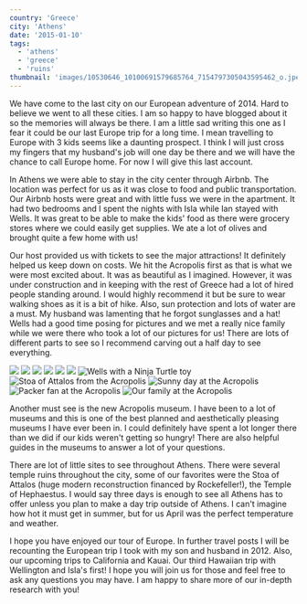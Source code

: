 ```yaml
---
country: 'Greece'
city: 'Athens'
date: '2015-01-10'
tags:
  - 'athens'
  - 'greece'
  - 'ruins'
thumbnail: 'images/10530646_10100691579685764_7154797305043595462_o.jpeg'
---
```


We have come to the last city on our European adventure of 2014. Hard to believe we went to all these cities. I am so happy to have blogged about it so the memories will always be there. I am a little sad writing this one as I fear it could be our last Europe trip for a long time. I mean travelling to Europe with 3 kids seems like a daunting prospect. I think I will just cross my fingers that my husband's job will one day be there and we will have the chance to call Europe home. For now I will give this last account.

In Athens we were able to stay in the city center through Airbnb. The location was perfect for us as it was close to food and public transportation. Our Airbnb hosts were great and with little fuss we were in the apartment. It had two bedrooms and I spent the nights with Isla while Ian stayed with Wells. It was great to be able to make the kids' food as there were grocery stores where we could easily get supplies. We ate a lot of olives and brought quite a few home with us!

Our host provided us with tickets to see the major attractions! It definitely helped us keep down on costs. We hit the Acropolis first as that is what we were most excited about. It was as beautiful as I imagined. However, it was under construction and in keeping with the rest of Greece had a lot of hired people standing around. I would highly recommend it but be sure to wear walking shoes as it is a bit of hike. Also, sun protection and lots of water are a must. My husband was lamenting that he forgot sunglasses and a hat! Wells had a good time posing for pictures and we met a really nice family while we were there who took a lot of our pictures for us! There are lots of different parts to see so I recommend carving out a half day to see everything.

![](images/10604680_10100691581502124_2884684932821611773_o.jpeg)
![](images/10623402_10100691583508104_8374925554468561995_o.jpeg)
![](images/10269242_10100691582380364_9002840107060317370_o.jpeg)
![](images/10457681_10100691577894354_3882703718482221517_o.jpeg)
![](images/10265369_10100691578338464_3686022007182793250_o.jpeg)
![](images/10550084_10100691580778574_7054430243812100883_o.jpeg)
![Wells with a Ninja Turtle toy](images/10532816_10100691578273594_6275148287456268638_o.jpeg)
![Stoa of Attalos from the Acropolis](images/10623484_10100691578073994_4535166237439066279_o.jpeg)
![Sunny day at the Acropolis](images/10628717_10100691578538064_8865201268860717616_o.jpeg)
![Packer fan at the Acropolis](images/10623595_10100691579251634_1812322016447269913_o.jpeg)
![Our family at the Acropolis](images/10530646_10100691579685764_7154797305043595462_o.jpeg)

Another must see is the new Acropolis museum. I have been to a lot of museums and this is one of the best planned and aesthetically pleasing museums I have ever been in. I could definitely have spent a lot longer there than we did if our kids weren't getting so hungry! There are also helpful guides in the museums to answer a lot of your questions.

There are lot of little sites to see throughout Athens. There were several temple ruins throughout the city, some of our favorites were the Stoa of Attalos (huge modern reconstruction financed by Rockefeller!), the Temple of Hephaestus. I would say three days is enough to see all Athens has to offer unless you plan to make a day trip outside of Athens. I can't imagine how hot it must get in summer, but for us April was the perfect temperature and weather.

I hope you have enjoyed our tour of Europe. In further travel posts I will be recounting the European trip I took with my son and husband in 2012. Also, our upcoming trips to California and Kauai. Our third Hawaiian trip with Wellington and Isla's first! I hope you will join us for those and feel free to ask any questions you may have. I am happy to share more of our in-depth research with you!
